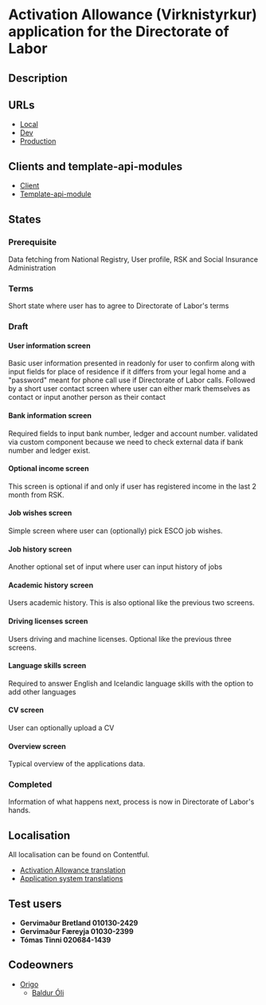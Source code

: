 # Activation Allowance (Virknistyrkur) application for the Directorate of Labor

## Description

## URLs

- [Local](http://localhost:4242/umsoknir/virknistyrkur)
- [Dev](https://beta.dev01.devland.is/umsoknir/virknistyrkur)
- [Production](https://island.is/umsoknir/virknistyrkur)

## Clients and template-api-modules

- [Client](https://github.com/island-is/island.is/tree/main/libs/clients/vmst-unemployment/src/lib/vmstUnemploymentClient.service.ts)
- [Template-api-module](https://github.com/island-is/island.is/blob/main/libs/application/template-api-modules/src/lib/modules/templates/activation-allowance')

## States

### Prerequisite

Data fetching from National Registry, User profile, RSK and Social Insurance Administration

### Terms

Short state where user has to agree to Directorate of Labor's terms

### Draft

#### User information screen

Basic user information presented in readonly for user to confirm along with input fields for place of residence if it differs from your legal home and a "password" meant for phone call use if Directorate of Labor calls.
Followed by a short user contact screen where user can either mark themselves as contact or input another person as their contact

#### Bank information screen

Required fields to input bank number, ledger and account number. validated via custom component because we need to check external data if bank number and ledger exist.

#### Optional income screen

This screen is optional if and only if user has registered income in the last 2 month from RSK.

#### Job wishes screen

Simple screen where user can (optionally) pick ESCO job wishes.

#### Job history screen

Another optional set of input where user can input history of jobs

#### Academic history screen

Users academic history. This is also optional like the previous two screens.

#### Driving licenses screen

Users driving and machine licenses. Optional like the previous three screens.

#### Language skills screen

Required to answer English and Icelandic language skills with the option to add other languages

#### CV screen

User can optionally upload a CV

#### Overview screen

Typical overview of the applications data.

### Completed

Information of what happens next, process is now in Directorate of Labor's hands.

## Localisation

All localisation can be found on Contentful.

- [Activation Allowance translation](https://app.contentful.com/spaces/8k0h54kbe6bj/entries/aa.application)
- [Application system translations](https://app.contentful.com/spaces/8k0h54kbe6bj/entries/application.system)

## Test users

- **Gervimaður Bretland 010130-2429**
- **Gervimaður Færeyja 01030-2399**
- **Tómas Tinni 020684-1439**

## Codeowners

- [Origo](https://github.com/orgs/island-is/teams/origo)
  - [Baldur Óli](https://github.com/Ballioli)
